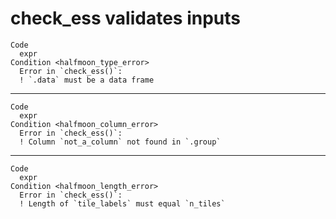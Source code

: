 # check_ess validates inputs

    Code
      expr
    Condition <halfmoon_type_error>
      Error in `check_ess()`:
      ! `.data` must be a data frame

---

    Code
      expr
    Condition <halfmoon_column_error>
      Error in `check_ess()`:
      ! Column `not_a_column` not found in `.group`

---

    Code
      expr
    Condition <halfmoon_length_error>
      Error in `check_ess()`:
      ! Length of `tile_labels` must equal `n_tiles`

